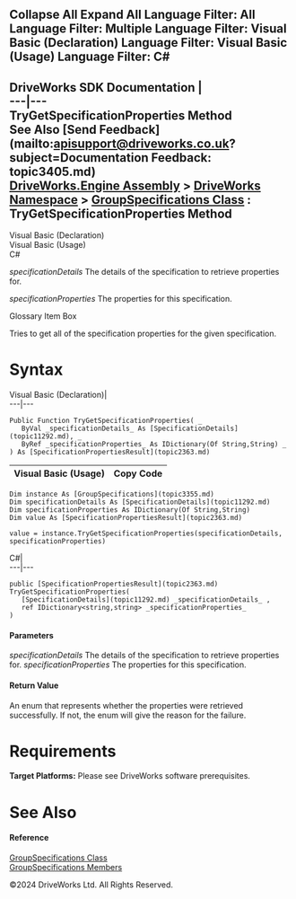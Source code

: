        

 Collapse All Expand All  Language Filter: All  Language Filter: Multiple  Language Filter: Visual Basic (Declaration) Language Filter: Visual Basic (Usage) Language Filter: C#  
---  
DriveWorks SDK Documentation  |   
---|---  
TryGetSpecificationProperties Method   
See Also [Send Feedback](mailto:apisupport@driveworks.co.uk?subject=Documentation Feedback: topic3405.md)  
[DriveWorks.Engine Assembly](topic2156.md) > [DriveWorks Namespace](topic2159.md) > [GroupSpecifications Class](topic3355.md) : TryGetSpecificationProperties Method  
---  
  
Visual Basic (Declaration)    
Visual Basic (Usage)    
C# 

_specificationDetails_
    The details of the specification to retrieve properties for.

_specificationProperties_
    The properties for this specification.

Glossary Item Box

Tries to get all of the specification properties for the given specification. 

# Syntax

Visual Basic (Declaration)|   
---|---  
      
    
    Public Function TryGetSpecificationProperties( _
       ByVal _specificationDetails_ As [SpecificationDetails](topic11292.md), _
       ByRef _specificationProperties_ As IDictionary(Of String,String) _
    ) As [SpecificationPropertiesResult](topic2363.md)  
  
Visual Basic (Usage)| Copy Code  
---|---  
      
    
    Dim instance As [GroupSpecifications](topic3355.md)
    Dim specificationDetails As [SpecificationDetails](topic11292.md)
    Dim specificationProperties As IDictionary(Of String,String)
    Dim value As [SpecificationPropertiesResult](topic2363.md)
     
    value = instance.TryGetSpecificationProperties(specificationDetails, specificationProperties)  
  
C#|   
---|---  
      
    
    public [SpecificationPropertiesResult](topic2363.md) TryGetSpecificationProperties( 
       [SpecificationDetails](topic11292.md) _specificationDetails_ ,
       ref IDictionary<string,string> _specificationProperties_
    )  
  
#### Parameters

 _specificationDetails_
    The details of the specification to retrieve properties for.
_specificationProperties_
    The properties for this specification.

#### Return Value

An enum that represents whether the properties were retrieved successfully. If not, the enum will give the reason for the failure.

# Requirements

**Target Platforms:** Please see DriveWorks software prerequisites.

# See Also

#### Reference

[GroupSpecifications Class](topic3355.md)   
[GroupSpecifications Members](topic3356.md)

©2024 DriveWorks Ltd. All Rights Reserved.
